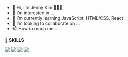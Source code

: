 - 👋 Hi, I’m Jenny Kim 👩🏻‍💻
- 👀 I’m interested in ...
- 🌱 I’m currently learning JavaScript, HTML/CSS, React
- 💞️ I’m looking to collaborate on ...
- 📫 How to reach me ...


**💪 SKILLS**

<img src="https://img.shields.io/badge/JavaScript-F7DF1E?style=flat-square&logo=JavaScript&logoColor=black"/>  <img src="https://img.shields.io/badge/HTML-E34F26?style=flat-square&logo=HTML5&logoColor=white"/>  <img src="https://img.shields.io/badge/CSS-1572B6?style=flat-square&logo=CSS3&logoColor=white"/>
<img src="https://img.shields.io/badge/React-61DAFB?style=flat-square&logo=React&logoColor=navy"/>



<!---
jenjenhub/jenjenhub is a ✨ special ✨ repository because its `README.md` (this file) appears on your GitHub profile.
You can click the Preview link to take a look at your changes.
--->
